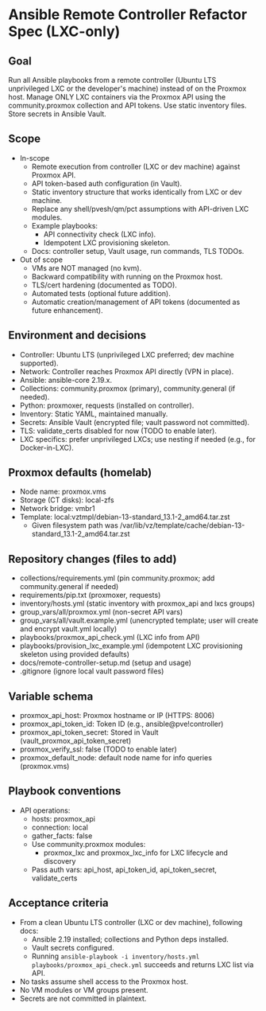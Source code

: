 # Ansible Remote Controller Refactor Spec (LXC-only)

## Goal
Run all Ansible playbooks from a remote controller (Ubuntu LTS unprivileged LXC or the developer's machine) instead of on the Proxmox host. Manage ONLY LXC containers via the Proxmox API using the community.proxmox collection and API tokens. Use static inventory files. Store secrets in Ansible Vault.

## Scope
- In-scope
  - Remote execution from controller (LXC or dev machine) against Proxmox API.
  - API token-based auth configuration (in Vault).
  - Static inventory structure that works identically from LXC or dev machine.
  - Replace any shell/pvesh/qm/pct assumptions with API-driven LXC modules.
  - Example playbooks:
    - API connectivity check (LXC info).
    - Idempotent LXC provisioning skeleton.
  - Docs: controller setup, Vault usage, run commands, TLS TODOs.
- Out of scope
  - VMs are NOT managed (no kvm).
  - Backward compatibility with running on the Proxmox host.
  - TLS/cert hardening (documented as TODO).
  - Automated tests (optional future addition).
  - Automatic creation/management of API tokens (documented as future enhancement).

## Environment and decisions
- Controller: Ubuntu LTS (unprivileged LXC preferred; dev machine supported).
- Network: Controller reaches Proxmox API directly (VPN in place).
- Ansible: ansible-core 2.19.x.
- Collections: community.proxmox (primary), community.general (if needed).
- Python: proxmoxer, requests (installed on controller).
- Inventory: Static YAML, maintained manually.
- Secrets: Ansible Vault (encrypted file; vault password not committed).
- TLS: validate_certs disabled for now (TODO to enable later).
- LXC specifics: prefer unprivileged LXCs; use nesting if needed (e.g., for Docker-in-LXC).

## Proxmox defaults (homelab)
- Node name: proxmox.vms
- Storage (CT disks): local-zfs
- Network bridge: vmbr1
- Template: local:vztmpl/debian-13-standard_13.1-2_amd64.tar.zst
  - Given filesystem path was /var/lib/vz/template/cache/debian-13-standard_13.1-2_amd64.tar.zst

## Repository changes (files to add)
- collections/requirements.yml (pin community.proxmox; add community.general if needed)
- requirements/pip.txt (proxmoxer, requests)
- inventory/hosts.yml (static inventory with proxmox_api and lxcs groups)
- group_vars/all/proxmox.yml (non-secret API vars)
- group_vars/all/vault.example.yml (unencrypted template; user will create and encrypt vault.yml locally)
- playbooks/proxmox_api_check.yml (LXC info from API)
- playbooks/provision_lxc_example.yml (idempotent LXC provisioning skeleton using provided defaults)
- docs/remote-controller-setup.md (setup and usage)
- .gitignore (ignore local vault password files)

## Variable schema
- proxmox_api_host: Proxmox hostname or IP (HTTPS: 8006)
- proxmox_api_token_id: Token ID (e.g., ansible@pve!controller)
- proxmox_api_token_secret: Stored in Vault (vault_proxmox_api_token_secret)
- proxmox_verify_ssl: false (TODO to enable later)
- proxmox_default_node: default node name for info queries (proxmox.vms)

## Playbook conventions
- API operations:
  - hosts: proxmox_api
  - connection: local
  - gather_facts: false
  - Use community.proxmox modules:
    - proxmox_lxc and proxmox_lxc_info for LXC lifecycle and discovery
  - Pass auth vars: api_host, api_token_id, api_token_secret, validate_certs

## Acceptance criteria
- From a clean Ubuntu LTS controller (LXC or dev machine), following docs:
  - Ansible 2.19 installed; collections and Python deps installed.
  - Vault secrets configured.
  - Running `ansible-playbook -i inventory/hosts.yml playbooks/proxmox_api_check.yml` succeeds and returns LXC list via API.
- No tasks assume shell access to the Proxmox host.
- No VM modules or VM groups present.
- Secrets are not committed in plaintext.
